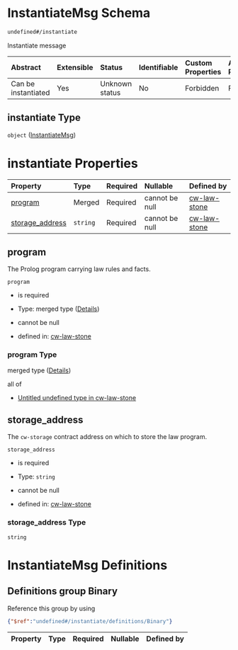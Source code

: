 # InstantiateMsg Schema

```txt
undefined#/instantiate
```

Instantiate message

| Abstract            | Extensible | Status         | Identifiable | Custom Properties | Additional Properties | Access Restrictions | Defined In                                                             |
| :------------------ | :--------- | :------------- | :----------- | :---------------- | :-------------------- | :------------------ | :--------------------------------------------------------------------- |
| Can be instantiated | Yes        | Unknown status | No           | Forbidden         | Forbidden             | none                | [cw-law-stone.json\*](schema/cw-law-stone.json "open original schema") |

## instantiate Type

`object` ([InstantiateMsg](cw-law-stone-instantiatemsg.md))

# instantiate Properties

| Property                             | Type     | Required | Nullable       | Defined by                                                                                                                    |
| :----------------------------------- | :------- | :------- | :------------- | :---------------------------------------------------------------------------------------------------------------------------- |
| [program](#program)                  | Merged   | Required | cannot be null | [cw-law-stone](cw-law-stone-instantiatemsg-properties-program.md "undefined#/instantiate/properties/program")                 |
| [storage\_address](#storage_address) | `string` | Required | cannot be null | [cw-law-stone](cw-law-stone-instantiatemsg-properties-storage_address.md "undefined#/instantiate/properties/storage_address") |

## program

The Prolog program carrying law rules and facts.

`program`

*   is required

*   Type: merged type ([Details](cw-law-stone-instantiatemsg-properties-program.md))

*   cannot be null

*   defined in: [cw-law-stone](cw-law-stone-instantiatemsg-properties-program.md "undefined#/instantiate/properties/program")

### program Type

merged type ([Details](cw-law-stone-instantiatemsg-properties-program.md))

all of

*   [Untitled undefined type in cw-law-stone](cw-law-stone-instantiatemsg-properties-program-allof-0.md "check type definition")

## storage\_address

The `cw-storage` contract address on which to store the law program.

`storage_address`

*   is required

*   Type: `string`

*   cannot be null

*   defined in: [cw-law-stone](cw-law-stone-instantiatemsg-properties-storage_address.md "undefined#/instantiate/properties/storage_address")

### storage\_address Type

`string`

# InstantiateMsg Definitions

## Definitions group Binary

Reference this group by using

```json
{"$ref":"undefined#/instantiate/definitions/Binary"}
```

| Property | Type | Required | Nullable | Defined by |
| :------- | :--- | :------- | :------- | :--------- |
